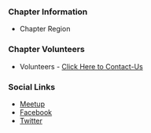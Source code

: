 ### Chapter Information
* Chapter Region

### Chapter Volunteers

<!-- * [Prithiv (Secretary)](mailto:tamilbotnet@gmail.com) -->

* Volunteers - [Click Here to Contact-Us](mailto:arun.sakthivel@owasp.com)

### Social Links
* [Meetup](https://www.meetup.com/dindigul-owasp-meetup-group/)
* [Facebook](https://www.facebook.com/owaspdindigul)
* [Twitter](https://twitter.com/owaspdindigul) 

